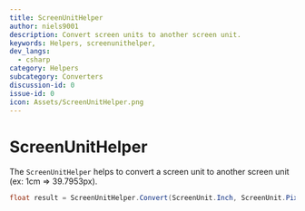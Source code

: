 ```yaml
---
title: ScreenUnitHelper
author: niels9001
description: Convert screen units to another screen unit.
keywords: Helpers, screenunithelper,
dev_langs:
  - csharp
category: Helpers
subcategory: Converters
discussion-id: 0
issue-id: 0
icon: Assets/ScreenUnitHelper.png
---
```


# ScreenUnitHelper

The `ScreenUnitHelper` helps to convert a screen unit to another screen unit (ex: 1cm => 39.7953px).

```csharp
float result = ScreenUnitHelper.Convert(ScreenUnit.Inch, ScreenUnit.Pixel, 1); // 96
```

